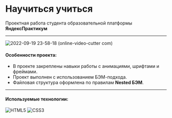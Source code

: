 # Научиться учиться
Проектная работа студента образовательной платформы **ЯндексПрактикум**

___
![2022-09-19 23-58-18 (online-video-cutter com)](https://user-images.githubusercontent.com/62445985/191127954-9479e3cb-ee4a-47dc-a935-10e0b4e37268.gif)

#### Особенности проекта:
- В проекте закреплены навыки работы с анимациями, шрифтами и фреймами. 
- Проект выполнен с использованием БЭМ-подхода. 
- Файловая структура оформлена по правилам **Nested БЭМ**.
___

#### Используемые технологии:
![HTML5](https://img.shields.io/badge/html5-%23E34F26.svg?style=for-the-badge&logo=html5&logoColor=white)
![CSS3](https://img.shields.io/badge/css3-%231572B6.svg?style=for-the-badge&logo=css3&logoColor=white)
